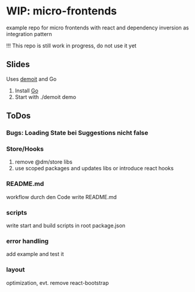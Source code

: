 # WIP: micro-frontends
example repo for micro frontends with react and dependency inversion as integration pattern

!!! This repo is still work in progress, do not use it yet

## Slides
Uses [demoit](https://github.com/dgageot/demoit "demoit") and Go

1. Install [Go](https://golang.org/ "Go")
2. Start with ./demoit demo

## ToDos
### Bugs: Loading State bei Suggestions nicht false
### Store/Hooks
1. remove @dm/store libs
2. use scoped packages and updates libs or introduce react hooks
### README.md
workflow durch den Code
write README.md
### scripts
write start and build scripts in root package.json 
### error handling
add example and test it
### layout
optimization, evt. remove react-bootstrap
